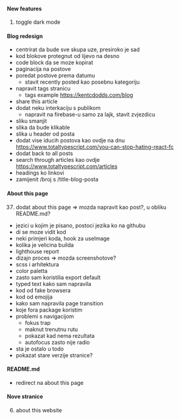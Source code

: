 #### New features
1. toggle dark mode

#### Blog redesign
- centrirat da bude sve skupa uze, presiroko je sad
- kod blokove protegnut od lijevo na desno
- code block da se moze kopirat
- paginacija na postove
- poredat postove prema datumu
  - stavit recently posted kao posebnu kategoriju
- napravit tags stranicu
  - tags example https://kentcdodds.com/blog
- share this article
- dodat neku interkaciju s publikom
  - napravit na firebase-u samo za lajk, stavit zvjezdicu
- sliku smanjit
- slika da bude klikable
- slika u header od posta
- dodat vise iducih postova kao ovdje na dnu https://www.totaltypescript.com/you-can-stop-hating-react-fc
- dodat back to all posts
- search through articles kao ovdje https://www.totaltypescript.com/articles 
- headings ko linkovi
- zamijenit /broj s /title-blog-posta


#### About this page

37. dodat about this page => mozda napravit kao post?, u obliku README.md?

- jezici u kojim je pisano, postoci jezika ko na githubu
- di se moze vidit kod
- neki primjeri koda, hook za useImage
- kolika je velicina builda
- lighthouse report
- dizajn proces => mozda screenshotove?
- scss i arhitektura
- color paletta
- zasto sam koristilia export default
- typed text kako sam napravila
- kod od fake browsera
- kod od emojija
- kako sam napravila page transition
- koje fora package koristim
- problemi s navigacijom
  - fokus trap
  - maknut trenutnu rutu
  - pokazat kad nema rezultata
  - autofocus zasto nije radio
- sta je ostalo u todo
- pokazat stare verzije stranice?

#### README.md

- redirect na about this page

#### Nove stranice

6. about this website
